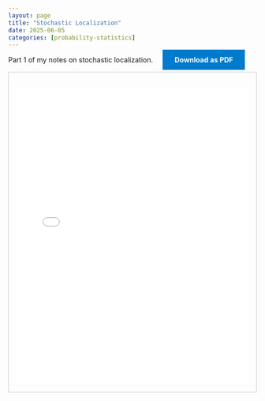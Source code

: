 ```yaml
---
layout: page
title: "Stochastic Localization"
date: 2025-06-05
categories: [probability-statistics]
---
```


Part 1 of my notes on stochastic localization.
<a href="{{ '/assets/pdf/localization.pdf' | relative_url }}" download class="btn download-btn" style="background:#007acc; color:#fff; padding:0.75rem 1.5rem; text-decoration:none; font-weight:bold; margin-left:1rem;">Download as PDF</a>

<!--more-->

  <div class="note-box" style="border:1px solid #ccc; padding:1rem; margin-top:1rem;">
      <iframe src="{{ '/assets/html/tensor-norms-quantum-entanglement-2.html' | relative_url }}" width="100%" height="600px" style="border:none; margin-top:1rem;" loading="lazy"></iframe>
  </div>